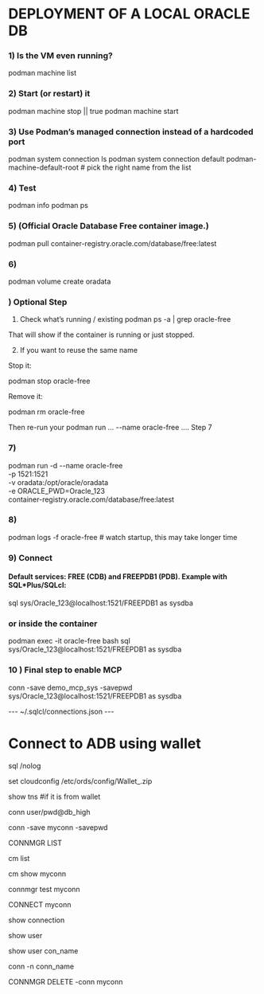 # DEPLOYMENT OF A LOCAL ORACLE DB

### 1) Is the VM even running?
podman machine list

### 2) Start (or restart) it
podman machine stop || true
podman machine start

### 3) Use Podman’s managed connection instead of a hardcoded port
podman system connection ls
podman system connection default  podman-machine-default-root  # pick the right name from the list

### 4) Test
podman info
podman ps

### 5) (Official Oracle Database Free container image.) 
podman pull container-registry.oracle.com/database/free:latest

### 6)
podman volume create oradata

### ) Optional Step

1. Check what’s running / existing
podman ps -a | grep oracle-free

That will show if the container is running or just stopped.

2. If you want to reuse the same name

Stop it:

podman stop oracle-free


Remove it:

podman rm oracle-free


Then re-run your podman run ... --name oracle-free .... Step 7

### 7) 
podman run -d --name oracle-free \
  -p 1521:1521 \
  -v oradata:/opt/oracle/oradata \
  -e ORACLE_PWD=Oracle_123 \
  container-registry.oracle.com/database/free:latest

### 8) 
podman logs -f oracle-free   # watch startup, this may take longer time

### 9) Connect
#### Default services: FREE (CDB) and FREEPDB1 (PDB). Example with SQL*Plus/SQLcl:

sql sys/Oracle_123@localhost:1521/FREEPDB1 as sysdba

### or inside the container
podman exec -it oracle-free bash
sql sys/Oracle_123@localhost:1521/FREEPDB1 as sysdba

### 10 ) Final step to enable MCP 
conn -save demo_mcp_sys -savepwd sys/Oracle_123@localhost:1521/FREEPDB1 as sysdba

--- ~/.sqlcl/connections.json ---

# Connect to ADB using wallet
> 
  sql /nolog

  set cloudconfig /etc/ords/config/Wallet_<dbname>.zip 

  show tns #if it is from wallet

  conn user/pwd@db_high

  conn -save myconn -savepwd

  CONNMGR LIST

  cm list

  cm show myconn

  connmgr test myconn

  CONNECT myconn

  show connection

  show user

  show user con_name

  conn -n conn_name
  
  CONNMGR DELETE -conn myconn
